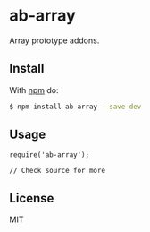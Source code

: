 # ab-array

Array prototype addons.

## Install

With [npm](http://npmjs.org) do:

```bash
$ npm install ab-array --save-dev
```

## Usage
	
	require('ab-array');

	// Check source for more

## License

MIT

